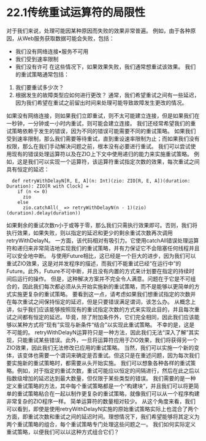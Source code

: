 # 22.1传统重试运算符的局限性
对于我们来说，处理可能因某种原因而失败的效果非常普遍。 例如，由于各种原因，从Web服务获取数据可能会失败，包括：
* 我们没有网络连接•服务不可用
* 我们受到速率限制
* 我们没有许可
在这些情况下，如果效果失败，我们通常想重试该效果。 我们的重试策略通常包括：
1. 我们要重试多少次？
2. 根据发生的故障类型应如何进行更改？
通常，我们希望重试之间有一些延迟，因为我们希望在重试之前留出时间来处理可能导致故障发生更改的情况。

如果没有网络连接，则如果我们立即重试，则不太可能建立连接，但是如果我们在一秒钟，一分钟或一小时内重试，则可能会建立连接。
我们还经常希望我们的重试策略依赖于发生的错误，因为不同的错误可能需要不同的重试策略。 如果我们受到速率限制，那么我们需要等待重试，直到重设速率限制为止；而如果我们没有权限，那么在我们手动解决问题之前，根本没有必要进行重试。
我们可以尝试使用现有的错误处理运算符以及在ZIO上下文中使用递归的能力来实施重试策略。 例如，这是我们可以实现一个运算符，该运算符重试指定次数的效果，每次重试之间具有恒定的延迟：

```
  def retryWithDelayN[R, E, A](n: Int)(zio: ZIO[R, E, A])(duration: Duration): ZIO[R with Clock] =
    if (n <= 0)
      zio
    else
      zio.catchAll(_ => retryWithDelayN(n - 1)(zio)(duration).delay(duration))
```
如果剩余的重试次数n小于或等于零，那么我们只需执行效果即可。否则，我们将执行效果，如果失败，则以指定的延迟和更少的剩余重试次数再次调用retryWithDelayN。
一方面，该代码相对有吸引力。它使用catchAll错误处理运算符和递归来非常简洁地实现我们的重试策略，并有力保证它不会阻塞任何线程并且可以安全地中断。
与使用Future相比，这已经是一个巨大的进步，因为我们可以重试ZIO效果，这是对并发程序的描述，而我们不能重试已经“在运行中”的Future。此外，Future不可中断，并且没有内置的方式来计划要在指定的持续时间后运行的操作。
但是，这种解决方案并不完全令人满意。问题在于它是不可组合的，因此我们每次都必须从头开始实施新的重试策略，而不是能够以更简单的方式实施更复杂的重试策略。
要看到这一点，请考虑如果我们想重试指定的次数并在每次重试之间保持恒定的延迟，但是只要错误满足谓词，该怎么办。
从概念上讲，似乎我们应该能够按照现有的重试指定次数的方式来实现此目的，并且每次重试之间都有恒定的延迟。毕竟，除了附加条件外，它们完全相同，因此我们应该能够以某种方式将“现有”实现与新条件“结合”以实现此重试策略。
不幸的是，这是不可能的。
retryWithDelayN运算符只是一种方法，因此我们无法“深入了解”其实现，只能重试某些错误。此外，一旦将运算符应用于ZIO效果，我们将获得另一个ZIO效果，因此我们无法修改已应用的重试策略。
当然，我们可以实施一个新的变体，该变体也需要一个谓词来确定是否重试。但这只是在重述问题，因为每次我们要实施新的重试策略时，都需要从头开始实施。
我们可以想象各种各样的重试策略。例如，对于指定的重试次数，重试可能应以恒定的间隔进行，然后在此之后以指数级增加的延迟达到最大数量，但仅限于某些类型的错误。
我们需要的是一种定义重试策略的方法，其中每个重试策略都是一个“构建块”，并且我们可以将更简单的重试策略粘合在一起以制作更复杂的重试策略，就像我们可以从一个程序构建非常复杂的ZIO程序一样。
简单运算符的数量相对较少。
从这个角度来看，我们可以看到，即使是使用retryWithDelayN实施的原始重试策略实际上也混合了两个方面，即重试次数和重试之间的延迟时间。理想情况下，我们希望能够将其定义为两个重试策略的组合，每个重试策略专门处理这些问题之一。
我们如何实际定义重试策略，以便我们可以以这种方式组合它们？